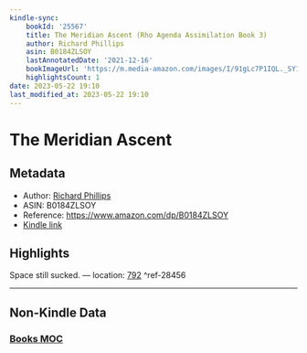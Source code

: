 ```yaml
---
kindle-sync:
    bookId: '25567'
    title: The Meridian Ascent (Rho Agenda Assimilation Book 3)
    author: Richard Phillips
    asin: B0184ZLSOY
    lastAnnotatedDate: '2021-12-16'
    bookImageUrl: 'https://m.media-amazon.com/images/I/91gLc7P1IQL._SY160.jpg'
    highlightsCount: 1
date: 2023-05-22 19:10
last_modified_at: 2023-05-22 19:10
---
```


# The Meridian Ascent

## Metadata

-   Author: [Richard Phillips](https://www.amazon.comundefined)
-   ASIN: B0184ZLSOY
-   Reference: https://www.amazon.com/dp/B0184ZLSOY
-   [Kindle link](kindle://book?action=open&asin=B0184ZLSOY)

## Highlights

Space still sucked. — location: [792](kindle://book?action=open&asin=B0184ZLSOY&location=792) ^ref-28456

---

## Non-Kindle Data

### [Books MOC](Books%20MOC.md)
